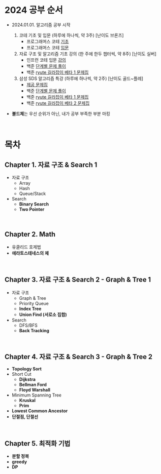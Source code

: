 # 2024 공부 순서 

- 2024.01.01. 알고리즘 공부 시작 
  1. 코테 기초 및 입문 (하루에 하나씩, 약 3주) [난이도 브론즈]
      - 프로그래머스 코테 [기초](https://school.programmers.co.kr/learn/challenges/training?order=acceptance_desc) 
      - 프로그래머스 코테 [입문](https://school.programmers.co.kr/learn/challenges/beginner?order=acceptance_desc) 
  2. 자료 구조 및 알고리즘 기초 강의 (한 주에 한두 챕터씩, 약 8주) [난이도 실버]
      - 인프런 코테 입문 [강의](https://www.inflearn.com/course/%EC%BD%94%EB%94%A9%ED%85%8C%EC%8A%A4%ED%8A%B8-%EC%9E%85%EB%AC%B8-%ED%8C%8C%EC%9D%B4%EC%8D%AC) 
      - 백준 [단계별 문제 풀이](https://www.acmicpc.net/step)
      - 백준 [ryute 길라잡이 베타 1 문제집](https://www.acmicpc.net/workbook/view/2418)
  3. 삼성 SDS 알고리즘 특강 (하루에 하나씩, 약 2주) [난이도 골드~플레]
      - [제공 문제집](https://www.acmicpc.net/group/11501)
      - 백준 [단계별 문제 풀이](https://www.acmicpc.net/step)
      - 백준 [ryute 길라잡이 베타 1 문제집](https://www.acmicpc.net/workbook/view/2418)
      - 백준 [ryute 길라잡이 베타 2 문제집](https://www.acmicpc.net/workbook/view/2419)


- **볼드체**는 우선 순위가 아닌, 내가 공부 부족한 부분 마킹 

<br>

# 목차 
## Chapter 1. 자료 구조 & Search 1

- 자료 구조
  - Array
  - Hash
  - Queue/Stack
- Search
  - **Binary Search**
  - **Two Pointer**

<br>

## Chapter 2. Math 
- 유클리드 호제법
- **에라토스테네스의 체**

<br>

## Chapter 3. 자료 구조 & Search 2 - Graph & Tree 1
- 자료 구조
  - Graph & Tree
  - Priority Queue
  - **Index Tree**
  - **Union Find (서로소 집합)**
- Search
  - DFS/BFS
  - **Back Tracking**

<br>

## Chapter 4. 자료 구조 & Search 3 - Graph & Tree 2
- **Topology Sort**
- Short Cut
  - **Dijkstra**
  - **Bellman Ford**
  - **Floyd Warshall**
- Minimum Spanning Tree
  - **Kruskal**
  - **Prim**
- **Lowest Common Ancestor**
- **단절점, 단절선**

<br>

## Chapter 5. 최적화 기법 
- **분할 정복**
- **greedy**
- **DP** 
  
<br>
